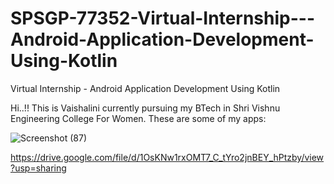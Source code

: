 # SPSGP-77352-Virtual-Internship---Android-Application-Development-Using-Kotlin
Virtual Internship - Android Application Development Using Kotlin

Hi..!!
This is Vaishalini currently pursuing my BTech in Shri Vishnu Engineering College For Women.
These are some of my apps: 

![Screenshot (87)](https://user-images.githubusercontent.com/87532207/188272155-4b841927-aa1b-4a9d-80e6-f04aefe4b3df.png)

https://drive.google.com/file/d/1OsKNw1rxOMT7_C_tYro2jnBEY_hPtzby/view?usp=sharing


